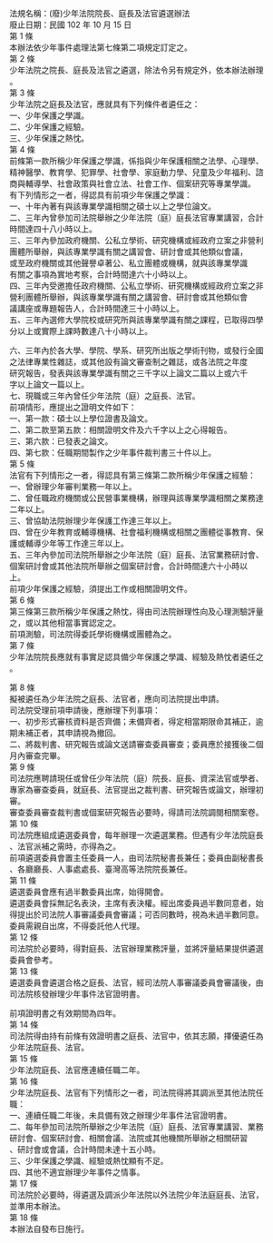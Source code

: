 法規名稱：(廢)少年法院院長、庭長及法官遴選辦法  
廢止日期：民國 102 年 10 月 15 日  
第 1 條  
本辦法依少年事件處理法第七條第二項規定訂定之。  
第 2 條  
少年法院之院長、庭長及法官之遴選，除法令另有規定外，依本辦法辦理  
。  
第 3 條  
少年法院之庭長及法官，應就具有下列條件者遴任之：  
一、少年保護之學識。  
二、少年保護之經驗。  
三、少年保護之熱忱。  
第 4 條  
前條第一款所稱少年保護之學識，係指與少年保護相關之法學、心理學、  
精神醫學、教育學、犯罪學、社會學、家庭動力學、兒童及少年福利、諮  
商與輔導學、社會政策與社會立法、社會工作、個案研究等專業學識。  
有下列情形之一者，得認具有前項少年保護之學識：  
一、十年內著有與該專業學識相關之碩士以上之學位論文。  
二、三年內曾參加司法院舉辦之少年法院（庭）庭長法官專業講習，合計  
時間達四十八小時以上。  
三、三年內參加政府機關、公私立學術、研究機構或經政府立案之非營利  
團體所舉辦，與該專業學識有關之講習會、研討會或其他類似會議，  
或至政府機關或其他聲譽卓著公、私立團體或機構，就與該專業學識  
有關之事項為實地考察，合計時間達六十小時以上。  
四、三年內受邀擔任政府機關、公私立學術、研究機構或經政府立案之非  
營利團體所舉辦，與該專業學識有關之講習會、研討會或其他類似會  
議講座或專題報告人，合計時間達三十小時以上。  
五、三年內選修大學院校或研究所與該專業學識有關之課程，已取得四學  
分以上或實際上課時數達八十小時以上。  


六、三年內於各大學、學院、學系、研究所出版之學術刊物，或發行全國  
之法律專業性雜誌，或其他設有論文審查制之雜誌，或各法院之年度  
研究報告，發表與該專業學識有關之三千字以上論文二篇以上或六千  
字以上論文一篇以上。  
七、現職或三年內曾任少年法院（庭）之庭長、法官。  
前項情形，應提出之證明文件如下：  
一、第一款：碩士以上學位證書及論文。  
二、第二款至第五款：相關證明文件及六千字以上之心得報告。  
三、第六款：已發表之論文。  
四、第七款：任職期間製作之少年事件裁判書三十件以上。  
第 5 條  
法官有下列情形之一者，得認具有第三條第二款所稱少年保護之經驗：  
一、曾辦理少年審判業務一年以上。  
二、曾任職政府機關或公民營事業機構，辦理與該專業學識相關之業務達  
二年以上。  
三、曾協助法院辦理少年保護工作達三年以上。  
四、曾在少年教育或輔導機構、社會福利機構或相關之團體從事教育、保  
護或輔導少年等工作達三年以上。  
五、三年內參加司法院所舉辦之少年法院（庭）庭長、法官業務研討會、  
個案研討會或其他法院所舉辦之個案研討會，合計時間達六十小時以  
上。  
前項少年保護之經驗，須提出工作或相關證明文件。  
第 6 條  
第三條第三款所稱少年保護之熱忱，得由司法院辦理性向及心理測驗評量  
之，或以其他相當事實認定之。  
前項測驗，司法院得委託學術機構或團體為之。  
第 7 條  
少年法院院長應就有事實足認具備少年保護之學識、經驗及熱忱者遴任之  
。  


第 8 條  
擬被遴任為少年法院之庭長、法官者，應向司法院提出申請。  
司法院受理前項申請後，應辦理下列事項：  
一、初步形式審核資料是否齊備；未備齊者，得定相當期限命其補正，逾  
期未補正者，其申請視為撤回。  
二、將裁判書、研究報告或論文送請審查委員審查；委員應於接獲後二個  
月內審查完畢。  
第 9 條  
司法院應聘請現任或曾任少年法院（庭）院長、庭長、資深法官或學者、  
專家為審查委員，就庭長、法官提出之裁判書、研究報告或論文，辦理初  
審。  
審查委員審查裁判書或個案研究報告必要時，得請司法院調閱相關案卷。  
第 10 條  
司法院應組成遴選委員會，每年辦理一次遴選業務。但遇有少年法院庭長  
、法官派補之需時，亦得為之。  
前項遴選委員會置主任委員一人，由司法院秘書長兼任；委員由副秘書長  
、各廳廳長、人事處處長、臺灣高等法院院長兼任。  
第 11 條  
遴選委員會應有過半數委員出席，始得開會。  
遴選委員會採無記名表決，主席有表決權。經出席委員過半數同意者，始  
得提出於司法院人事審議委員會審議；可否同數時，視為未過半數同意。  
委員需親自出席，不得委託他人代理。  
第 12 條  
司法院於必要時，得對庭長、法官辦理業務評量，並將評量結果提供遴選  
委員會參考。  
第 13 條  
遴選委員會遴選合格之庭長、法官，經司法院人事審議委員會審議後，由  
司法院核發辦理少年事件法官證明書。  


前項證明書之有效期間為四年。  
第 14 條  
司法院得由持有前條有效證明書之庭長、法官中，依其志願，擇優遴任為  
少年法院庭長、法官。  
第 15 條  
少年法院庭長、法官應連續任職二年。  
第 16 條  
少年法院庭長、法官有下列情形之一者，司法院得將其調派至其他法院任  
職：  
一、連續任職二年後，未具備有效之辦理少年事件法官證明書。  
二、每年參加司法院所舉辦之少年法院（庭）庭長、法官專業講習、業務  
研討會、個案研討會、相關會議、法院或其他機關所舉辦之相關研習  
、研討會或會議，合計時間未達十五小時。  
三、少年保護之學識、經驗或熱忱顯有不足。  
四、其他不適宜辦理少年事件之情事。  
第 17 條  
司法院於必要時，得遴選及調派少年法院以外法院少年法庭庭長、法官，  
並準用本辦法。  
第 18 條  
本辦法自發布日施行。  


